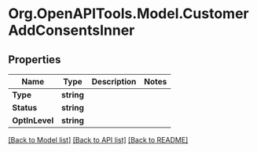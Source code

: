 # Org.OpenAPITools.Model.CustomerAddConsentsInner

## Properties

Name | Type | Description | Notes
------------ | ------------- | ------------- | -------------
**Type** | **string** |  | 
**Status** | **string** |  | 
**OptInLevel** | **string** |  | 

[[Back to Model list]](../README.md#documentation-for-models) [[Back to API list]](../README.md#documentation-for-api-endpoints) [[Back to README]](../README.md)

